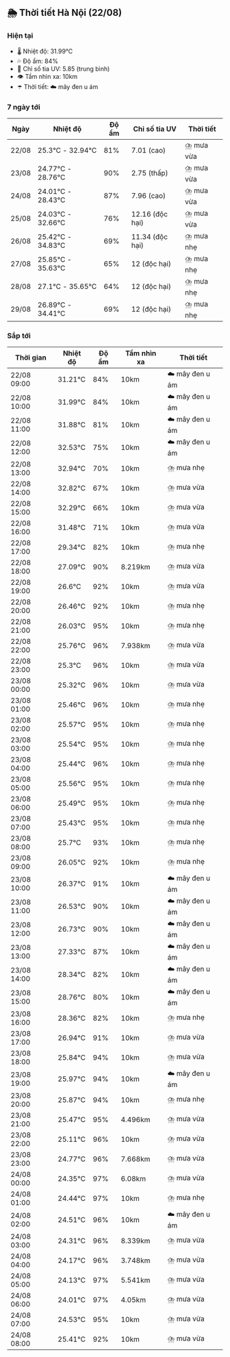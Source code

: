 ## 🌦️ Thời tiết Hà Nội (22/08)

### Hiện tại

- 🌡️ Nhiệt độ: 31.99℃
- 💦 Độ ẩm: 84%
- 🌟 Chỉ số tia UV: 5.85 (trung bình)
- 👁️ Tầm nhìn xa: 10km
- ☂️ Thời tiết: ☁️ mây đen u ám

### 7 ngày tới

| Ngày | Nhiệt độ | Độ ẩm | Chỉ số tia UV | Thời tiết |
| --- | --- | --- | --- | --- |
| 22/08 | 25.3℃ - 32.94℃ | 81% | 7.01 (cao) | ⛈️ mưa vừa |
| 23/08 | 24.77℃ - 28.76℃ | 90% | 2.75 (thấp) | ⛈️ mưa vừa |
| 24/08 | 24.01℃ - 28.43℃ | 87% | 7.96 (cao) | ⛈️ mưa vừa |
| 25/08 | 24.03℃ - 32.66℃ | 76% | 12.16 (độc hại) | ⛈️ mưa vừa |
| 26/08 | 25.42℃ - 34.83℃ | 69% | 11.34 (độc hại) | ⛈️ mưa nhẹ |
| 27/08 | 25.85℃ - 35.63℃ | 65% | 12 (độc hại) | ⛈️ mưa nhẹ |
| 28/08 | 27.1℃ - 35.65℃ | 64% | 12 (độc hại) | ⛈️ mưa nhẹ |
| 29/08 | 26.89℃ - 34.41℃ | 69% | 12 (độc hại) | ⛈️ mưa nhẹ |

### Sắp tới

| Thời gian | Nhiệt độ | Độ ẩm | Tầm nhìn xa | Thời tiết |
| --- | --- | --- | --- | --- |
| 22/08 09:00 | 31.21℃ | 84% | 10km | ☁️ mây đen u ám |
| 22/08 10:00 | 31.99℃ | 84% | 10km | ☁️ mây đen u ám |
| 22/08 11:00 | 31.88℃ | 81% | 10km | ☁️ mây đen u ám |
| 22/08 12:00 | 32.53℃ | 75% | 10km | ☁️ mây đen u ám |
| 22/08 13:00 | 32.94℃ | 70% | 10km | ⛈️ mưa nhẹ |
| 22/08 14:00 | 32.82℃ | 67% | 10km | ⛈️ mưa vừa |
| 22/08 15:00 | 32.29℃ | 66% | 10km | ⛈️ mưa vừa |
| 22/08 16:00 | 31.48℃ | 71% | 10km | ⛈️ mưa vừa |
| 22/08 17:00 | 29.34℃ | 82% | 10km | ⛈️ mưa nhẹ |
| 22/08 18:00 | 27.09℃ | 90% | 8.219km | ⛈️ mưa vừa |
| 22/08 19:00 | 26.6℃ | 92% | 10km | ⛈️ mưa vừa |
| 22/08 20:00 | 26.46℃ | 92% | 10km | ⛈️ mưa nhẹ |
| 22/08 21:00 | 26.03℃ | 95% | 10km | ⛈️ mưa nhẹ |
| 22/08 22:00 | 25.76℃ | 96% | 7.938km | ⛈️ mưa vừa |
| 22/08 23:00 | 25.3℃ | 96% | 10km | ⛈️ mưa vừa |
| 23/08 00:00 | 25.32℃ | 96% | 10km | ⛈️ mưa vừa |
| 23/08 01:00 | 25.46℃ | 96% | 10km | ⛈️ mưa nhẹ |
| 23/08 02:00 | 25.57℃ | 95% | 10km | ⛈️ mưa nhẹ |
| 23/08 03:00 | 25.54℃ | 95% | 10km | ⛈️ mưa nhẹ |
| 23/08 04:00 | 25.44℃ | 96% | 10km | ⛈️ mưa nhẹ |
| 23/08 05:00 | 25.56℃ | 95% | 10km | ⛈️ mưa nhẹ |
| 23/08 06:00 | 25.49℃ | 95% | 10km | ⛈️ mưa nhẹ |
| 23/08 07:00 | 25.43℃ | 95% | 10km | ⛈️ mưa nhẹ |
| 23/08 08:00 | 25.7℃ | 93% | 10km | ⛈️ mưa nhẹ |
| 23/08 09:00 | 26.05℃ | 92% | 10km | ⛈️ mưa nhẹ |
| 23/08 10:00 | 26.37℃ | 91% | 10km | ☁️ mây đen u ám |
| 23/08 11:00 | 26.53℃ | 90% | 10km | ☁️ mây đen u ám |
| 23/08 12:00 | 26.73℃ | 90% | 10km | ☁️ mây đen u ám |
| 23/08 13:00 | 27.33℃ | 87% | 10km | ☁️ mây đen u ám |
| 23/08 14:00 | 28.34℃ | 82% | 10km | ☁️ mây đen u ám |
| 23/08 15:00 | 28.76℃ | 80% | 10km | ☁️ mây đen u ám |
| 23/08 16:00 | 28.36℃ | 82% | 10km | ⛈️ mưa nhẹ |
| 23/08 17:00 | 26.94℃ | 91% | 10km | ⛈️ mưa vừa |
| 23/08 18:00 | 25.84℃ | 94% | 10km | ⛈️ mưa vừa |
| 23/08 19:00 | 25.97℃ | 94% | 10km | ☁️ mây đen u ám |
| 23/08 20:00 | 25.87℃ | 94% | 10km | ⛈️ mưa nhẹ |
| 23/08 21:00 | 25.47℃ | 95% | 4.496km | ⛈️ mưa vừa |
| 23/08 22:00 | 25.11℃ | 96% | 10km | ⛈️ mưa vừa |
| 23/08 23:00 | 24.77℃ | 96% | 7.668km | ⛈️ mưa vừa |
| 24/08 00:00 | 24.35℃ | 97% | 6.08km | ⛈️ mưa vừa |
| 24/08 01:00 | 24.44℃ | 97% | 10km | ⛈️ mưa nhẹ |
| 24/08 02:00 | 24.51℃ | 96% | 10km | ☁️ mây đen u ám |
| 24/08 03:00 | 24.31℃ | 96% | 8.339km | ⛈️ mưa vừa |
| 24/08 04:00 | 24.17℃ | 96% | 3.748km | ⛈️ mưa vừa |
| 24/08 05:00 | 24.13℃ | 97% | 5.541km | ⛈️ mưa vừa |
| 24/08 06:00 | 24.01℃ | 97% | 4.05km | ⛈️ mưa vừa |
| 24/08 07:00 | 24.53℃ | 95% | 10km | ⛈️ mưa vừa |
| 24/08 08:00 | 25.41℃ | 92% | 10km | ⛈️ mưa vừa |
